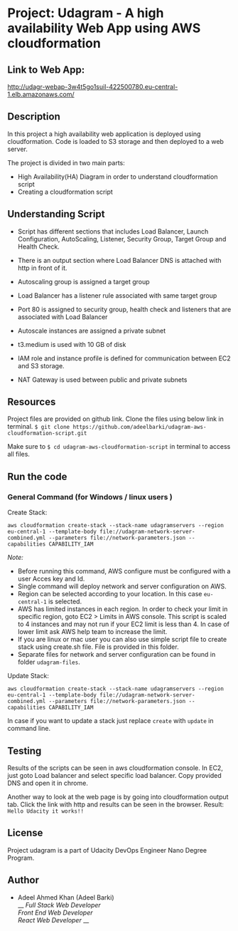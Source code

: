 # Project: Udagram - A high availability Web App using AWS cloudformation

## Link to Web App:
http://udagr-webap-3w4t5go1suil-422500780.eu-central-1.elb.amazonaws.com/

## Description

In this project a high availability web application is deployed using cloudformation. Code is loaded to S3 storage and then deployed to a web server.

The project is divided in two main parts:

* High Availability(HA) Diagram in order to understand cloudformation script
* Creating a cloudformation script

## Understanding Script 

* Script has different sections that includes Load Balancer, Launch Configuration, AutoScaling, Listener, Security Group, Target Group and Health Check.

* There is an output section where Load Balancer DNS is attached with http in front of it.

* Autoscaling group is assigned a target group 

* Load Balancer has a listener rule associated with same target group

* Port 80 is assigned to security group, health check and listeners that are associated with Load Balancer

* Autoscale instances are assigned a private subnet

* t3.medium is used with 10 GB of disk

* IAM role and instance profile is defined for communication between EC2 and S3 storage.

* NAT Gateway is used between public and private subnets


## Resources 

Project files are provided on github link. Clone the files using below link in terminal.
`$ git clone https://github.com/adeelbarki/udagram-aws-cloudformation-script.git`

Make sure to `$ cd udagram-aws-cloudformation-script` in terminal to access all files. 

## Run the code

### General Command (for Windows / linux users )

Create Stack: 

`aws cloudformation create-stack --stack-name udagramservers --region eu-central-1 --template-body file://udagram-network-server-combined.yml --parameters file://network-parameters.json --capabilities CAPABILITY_IAM`

_Note:_ 
* Before running this command, AWS configure must be configured with a user Acces key and Id. 
* Single command will deploy network and server configuration on AWS. 
* Region can be selected according to your location. In this case `eu-central-1` is selected.
* AWS has limited instances in each region. In order to check your limit in specific region, goto EC2 > Limits in AWS console. This script is scaled to 4 instances and may not run if your EC2 limit is less than 4. In case of lower limit ask AWS help team to increase the limit. 
*  If you are linux or mac user you can also use simple script file to create stack using create.sh file. File is provided in this folder.
* Separate files for network and server configuration can be found in folder `udagram-files`. 

Update Stack:

`aws cloudformation create-stack --stack-name udagramservers --region eu-central-1 --template-body file://udagram-network-server-combined.yml --parameters file://network-parameters.json --capabilities CAPABILITY_IAM`

In case if you want to update a stack just replace `create` with `update` in command line.


## Testing

Results of the scripts can be seen in aws cloudformation console. In EC2, just goto Load balancer and select specific load balancer. Copy provided DNS and open it in chrome. 

Another way to look at the web page is by going into cloudformation output tab. Click the link with http and results can be seen in the browser. 
Result: `Hello Udacity it works!!`

## License

Project udagram is a part of Udacity DevOps Engineer Nano Degree Program.   

## Author

* Adeel Ahmed Khan (Adeel Barki) <br />
  __ _Full Stack Web Developer_ <br />
  _Front End Web Developer_ <br />
  _React Web Developer_ __ <br />
